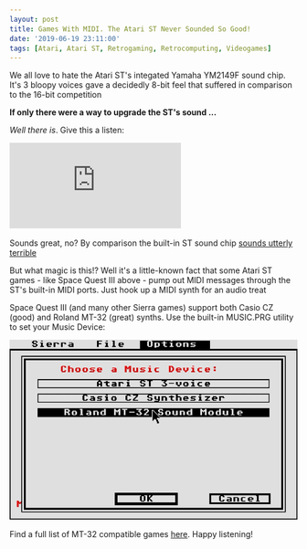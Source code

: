 ```yaml
---
layout: post
title: Games With MIDI. The Atari ST Never Sounded So Good! 
date: '2019-06-19 23:11:00'
tags: [Atari, Atari ST, Retrogaming, Retrocomputing, Videogames]
---
```


We all love to hate the Atari ST's integated Yamaha YM2149F sound chip. It's 3 bloopy voices gave a decidedly 8-bit feel that suffered in comparison to the 16-bit competition

**If only there were a way to upgrade the ST's sound ...**

*Well there is*. Give this a listen:

<div class="youtube-container">
<iframe src="https://www.youtube.com/embed/ny5ONMX-R2I?rel=0" 
frameborder="0" allowfullscreen class="youtube-video"></iframe>
</div> 

Sounds great, no? By comparison the built-in ST sound chip <a href="https://www.youtube.com/watch?v=ohNUWvGHRPk&feature=youtu.be" target="_blank">sounds utterly terrible</a>

But what magic is this!? Well it's a little-known fact that some Atari ST games - like Space Quest III above - pump out MIDI messages through the ST's built-in MIDI ports. Just hook up a MIDI synth for an audio treat

Space Quest III (and many other Sierra games) support both Casio CZ (good) and Roland MT-32 (great) synths. Use the built-in MUSIC.PRG utility to set your Music Device:

![](/img/posts/atari-st-sierra-midi-utility.png) 

Find a full list of MT-32 compatible games <a href="https://en.wikipedia.org/wiki/List_of_MT-32-compatible_computer_games#Atari_ST" target="_blank">here</a>. Happy listening!
